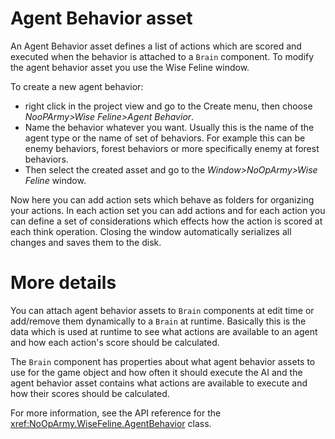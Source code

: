 # Agent Behavior asset

An Agent Behavior asset defines a list of actions which are scored and executed when the behavior is attached to a `Brain` component.
To modify the agent behavior asset you use the Wise Feline window.

To create a new agent behavior:

- right click in the project view and go to the Create menu, then choose *NooPArmy>Wise Feline>Agent Behavior*.
- Name the behavior whatever you want. Usually this is the name of the agent type or the name of set of behaviors. For example this can be enemy behaviors, forest behaviors or more specifically enemy at forest behaviors.
- Then select the created asset and go to the *Window>NoOpArmy>Wise Feline* window.

Now here you can add action sets which behave as folders for organizing your actions.
In each action set you can add actions and for each action you can define a set of considerations which effects how the action is scored at each think operation.
Closing the window automatically serializes all changes and saves them to the disk.

# More details

You can attach agent behavior assets to `Brain` components at edit time or add/remove them dynamically to a `Brain` at runtime.
Basically this is the data which is used at runtime to see what actions are available to an agent and how each action's score should be calculated.

The `Brain` component has properties about what agent behavior assets to use for the game object and how often it should execute the AI and the agent behavior asset contains what actions are available to execute and how their scores should be calculated.

For more information, see the API reference for the <xref:NoOpArmy.WiseFeline.AgentBehavior> class.